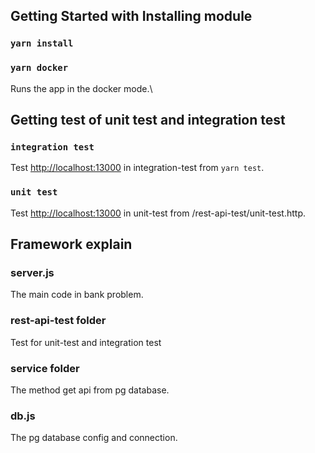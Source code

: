 ## Getting Started with Installing module

### `yarn install`

### `yarn docker`

Runs the app in the docker mode.\

## Getting test of unit test and integration test

### `integration test`

Test [http://localhost:13000](http://localhost:13000) in integration-test from `yarn test`.

### `unit test`

Test [http://localhost:13000](http://localhost:13000) in unit-test from /rest-api-test/unit-test.http.

## Framework explain

### server.js

The main code in bank problem.

### rest-api-test folder

Test for unit-test and integration test

### service folder

The method get api from pg database.

### db.js

The pg database config and connection.
